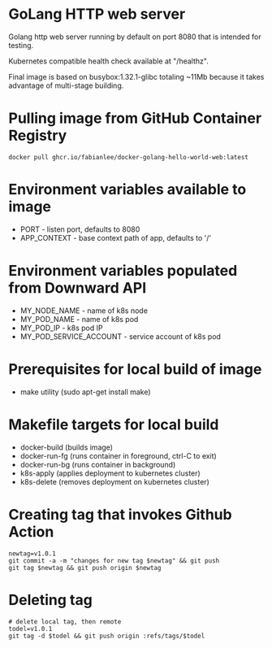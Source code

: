 # GoLang HTTP web server

Golang http web server running by default on port 8080 that is intended for testing.

Kubernetes compatible health check available at "/healthz".

Final image is based on busybox:1.32.1-glibc totaling ~11Mb because it takes advantage of multi-stage building.

# Pulling image from GitHub Container Registry

```
docker pull ghcr.io/fabianlee/docker-golang-hello-world-web:latest
```

# Environment variables available to image

* PORT - listen port, defaults to 8080
* APP_CONTEXT - base context path of app, defaults to '/'

# Environment variables populated from Downward API
* MY_NODE_NAME - name of k8s node
* MY_POD_NAME - name of k8s pod
* MY_POD_IP - k8s pod IP
* MY_POD_SERVICE_ACCOUNT - service account of k8s pod

# Prerequisites for local build of image
* make utility (sudo apt-get install make)

# Makefile targets for local build
* docker-build (builds image)
* docker-run-fg (runs container in foreground, ctrl-C to exit)
* docker-run-bg (runs container in background)
* k8s-apply (applies deployment to kubernetes cluster)
* k8s-delete (removes deployment on kubernetes cluster)

# Creating tag that invokes Github Action

```
newtag=v1.0.1
git commit -a -m "changes for new tag $newtag" && git push
git tag $newtag && git push origin $newtag
```

# Deleting tag

```
# delete local tag, then remote
todel=v1.0.1
git tag -d $todel && git push origin :refs/tags/$todel
```

